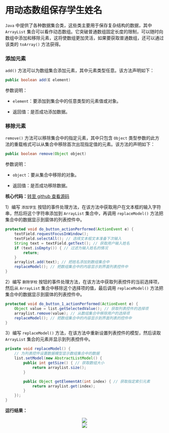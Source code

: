 # 用动态数组保存学生姓名

`Java` 中提供了各种数据集合类，这些类主要用于保存复杂结构的数据，其中 `ArrayList` 集合可以看作动态数组。它突破普通数组固定长度的限制，可以随时向数组中添加和移除元素，这将使数组更加灵活，如果要获取普通数组，还可以通过该类的 `toArray()` 方法获得。

### 添加元素

`add()` 方法可以为数组集合添加元素，其中元素类型任意。该方法声明如下：

```java
public boolean add(E element)
```

参数说明：

- `element`：要添加到集合中的任意类型的元素值或对象。

- 返回值：是否成功添加数据。

### 移除元素

`remove()` 方法可以移除集合中的指定元素，其中只包含 `Object` 类型参数的此方法的重载格式可以从集合中移除首次出现指定值的元素。该方法的声明如下：

```java
public boolean remove(Object object)
```

参数说明：

- `object`：要从集合中移除的对象。

- 返回值：是否成功移除数据。

**核心代码：**<a href="https://github.com/renkaigis/KeepCoding/tree/master/2017/09/15" target="_blank">转至 github 查看源码</a>

1）编写 `添加学生` 按钮的事件处理方法，在该方法中获取用户在文本框的输入字符串，然后将这个字符串添加到 `ArrayList` 集合中，再调用 `replaceModel()` 方法把集合中的数据显示到窗体的列表控件中。

```java
protected void do_button_actionPerformed(ActionEvent e) {
    textField.requestFocusInWindow(); 
    textField.selectAll(); // 选择文本框文本准备下次输入
    String text = textField.getText(); // 获取用户输入姓名
    if (text.isEmpty()) { // 过滤为输入姓名的情况
        return;
    }
    arraylist.add(text); // 把姓名添加到数组集合中
    replaceModel(); // 把数组集合中的内容显示到界面列表控件中
}
```

2）编写 `删除学校` 按钮的事件处理方法，在该方法中获取列表控件的当前选择项，然后从 `ArrayList` 集合中移除这个选择项的值，最后调用 `replaceModel()` 方法把集合中的数据显示到窗体的列表控件中。

```java
protected void do_button_1_actionPerformed(ActionEvent e) {
    Object value = list.getSelectedValue(); // 获取列表控件的选择项
    arraylist.remove(value); // 从数组集合中移除用户的选择项
    replaceModel(); // 把数组集合中的内容显示到界面列表的控件中
}
```

3）编写 `replaceModel()` 方法，在该方法中重新设置列表控件的模型，然后读取 `ArrayList` 集合的元素并显示到列表控件中。

```java
private void replaceModel() {
    // 为列表控件设置数据模型显示数组集合中的数据
    list.setModel(new AbstractListModel() {
        public int getSize() { // 获取数组大小
            return arraylist.size();
        }

        public Object getElementAt(int index) { // 获取指定索引元素
            return arraylist.get(index);
        }
    });
}
```

**运行结果：**

<div align="center"><img src="http://image.renkaigis.com/keepcoding/2017091501.png"></div>
<div align="center"><img src="http://image.renkaigis.com/keepcoding/2017091502.png"></div>